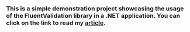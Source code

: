 ### This is a simple demonstration project showcasing the usage of the FluentValidation library in a .NET application. You can click on the link to read my [article](https://onurpicakci.github.io/FluentValidation-in-.Net-Core/).
